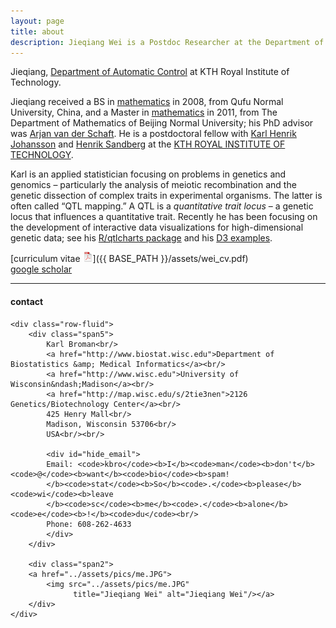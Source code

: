 ```yaml
---
layout: page
title: about
description: Jieqiang Wei is a Postdoc Researcher at the Department of Automatic Control, EECS, KTH Royal Institute of Technology，Sweden.
---
```


Jieqiang,
[Department of Automatic Control](https://www.kth.se/ac/department-of-automatic-control-1.788078)
at KTH Royal Institute of Technology.

Jieqiang received a BS in [mathematics](http://math.qfnu.edu.cn/)
in 2008, from Qufu Normal
University, China, and a
Master in [mathematics](http://math.english.bnu.edu.cn/) in 2011, from The Department of Mathematics of Beijing Normal University; his PhD advisor was
[Arjan van der Schaft](http://www.math.rug.nl/arjan/).
He is a postdoctoral fellow with [Karl Henrik Johansson](https://people.kth.se/~kallej/) and [Henrik Sandberg](https://people.kth.se/~hsan/) at the
[KTH ROYAL INSTITUTE OF TECHNOLOGY](https://www.kth.se/en).



Karl is an applied statistician focusing on problems in genetics and
genomics &ndash; particularly the analysis of meiotic recombination and the
genetic dissection of complex traits in experimental organisms. The
latter is often called &ldquo;QTL mapping.&rdquo; A QTL is a
_quantitative trait locus_ &ndash; a genetic locus that influences a
quantitative trait. Recently he has been focusing on the development
of interactive data visualizations for high-dimensional genetic data;
see his [R/qtlcharts package](http://kbroman.org/qtlcharts) and
his [D3 examples](http://www.biostat.wisc.edu/~kbroman/D3).

[curriculum vitae ![CV as pdf](icons16/pdf-icon.png)]({{ BASE_PATH }}/assets/wei_cv.pdf)<br/>
[google scholar](https://scholar.google.com/citations?user=5ClEDSoAAAAJ&hl=zh-CN)<br/>


---

<div class="container">
<h4><a name="contact"></a>contact</h4>

    <div class="row-fluid">
        <div class="span5">
            Karl Broman<br/>
            <a href="http://www.biostat.wisc.edu">Department of Biostatistics &amp; Medical Informatics</a><br/>
            <a href="http://www.wisc.edu">University of Wisconsin&ndash;Madison</a><br/>
            <a href="http://map.wisc.edu/s/2tie3nen">2126 Genetics/Biotechnology Center</a><br/>
            425 Henry Mall<br/>
            Madison, Wisconsin 53706<br/>
            USA<br/><br/>

            <div id="hide_email">
            Email: <code>kbro</code><b>I</b><code>man</code><b>don't</b><code>@</code><b>want</b><code>bio</code><b>spam!
            </b><code>stat</code><b>So</b><code>.</code><b>please</b><code>wi</code><b>leave
            </b><code>sc</code><b>me</b><code>.</code><b>alone</b><code>e</code><b>!</b><code>du</code><br/>
            Phone: 608-262-4633
            </div>
        </div>

        <div class="span2">
        <a href="../assets/pics/me.JPG">
            <img src="../assets/pics/me.JPG"
                  title="Jieqiang Wei" alt="Jieqiang Wei"/></a>
        </div>
    </div>
</div>
